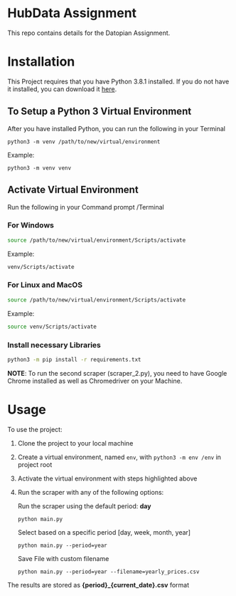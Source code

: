 
# HubData Assignment

This repo contains details for the Datopian Assignment.

# Installation

This Project requires that you have Python 3.8.1 installed. If you do not have it installed, you can download it [here](https://www.python.org/downloads/release/python-381/).

## To Setup a Python 3  Virtual  Environment
After you have installed Python, you can run the following in your Terminal

```python3 -m venv /path/to/new/virtual/environment```

Example:

```python3 -m venv venv```

## Activate Virtual Environment

Run the following in your Command prompt /Terminal
### For Windows
```bash
source /path/to/new/virtual/environment/Scripts/activate
```
Example:
```bash
venv/Scripts/activate
```

### For Linux and MacOS
```bash
source /path/to/new/virtual/environment/Scripts/activate
```
Example:

```bash
source venv/Scripts/activate
```

### Install necessary Libraries

```bash
python3 -m pip install -r requirements.txt
```
**NOTE**:
To run the second scraper (scraper_2.py), you need to have Google Chrome installed as well as Chromedriver on your Machine.

# Usage

To use the project:

1. Clone the project to your local machine
2. Create a virtual environment, named `env`, with `python3 -m env /env` in project root
3. Activate the virtual environment with steps highlighted above
4. Run the scraper with any of the following options:

     Run the scraper using the default period: **day**

       python main.py

    Select based on a specific period [day, week, month, year]

       python main.py --period=year

    Save File with custom filename

       python main.py --period=year --filename=yearly_prices.csv



The results are stored as **{period}_{current_date}.csv** format
